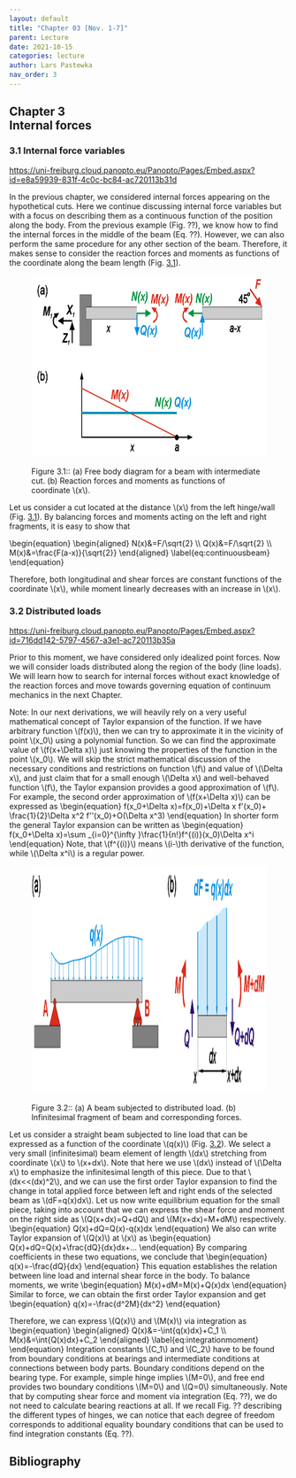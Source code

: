 ```yaml
---
layout: default
title: "Chapter 03 [Nov. 1-7]"
parent: Lecture
date: 2021-10-15
categories: lecture
author: Lars Pastewka
nav_order: 3
---
```



<h2 class='chapterHead'><span class='titlemark'>Chapter 3</span><br /><a id='x1-10003'></a>Internal forces</h2>
<h3 class='sectionHead'><span class='titlemark'>3.1 </span> <a id='x1-20003.1'></a>Internal force variables</h3>
<!-- l. 5 --><p class='noindent'><a href='https://uni-freiburg.cloud.panopto.eu/Panopto/Pages/Embed.aspx?id=e8a59939-831f-4c0c-bc84-ac720113b31d' class='url'><span class='cmtt-12'>https://uni-freiburg.cloud.panopto.eu/Panopto/Pages/Embed.aspx?id=e8a59939-831f-4c0c-bc84-ac720113b31d</span></a>
</p><!-- l. 7 --><p class='indent'> In the previous chapter, we considered internal forces appearing on the
hypothetical cuts. Here we continue discussing internal force variables but with a
focus on describing them as a continuous function of the position along the body.
From the previous example (Fig. <span class='cmbx-12'>??</span>), we know how to find the internal forces in
the middle of the beam (Eq. <span class='cmbx-12'>??</span>). However, we can also perform the same
procedure for any other section of the beam. Therefore, it makes sense to consider
the reaction forces and moments as functions of the coordinate along the beam
length (Fig. <a href='#x1-2001r1'>3.1<!-- tex4ht:ref: fig:contforce --></a>).
</p>
<figure class='figure'>







<!-- l. 14 --><p class='noindent'> <img height='329' alt='PIC' width='467' src='newFigures/ch3_ContinuousForce-.png' /> <a id='x1-2001r1'></a>
<a id='x1-2002'></a>
</p>
<figcaption class='caption'><span class='id'>Figure 3.1:: </span><span class='content'>(a) Free body diagram for a beam with intermediate cut. (b)
Reaction forces and moments as functions of coordinate \(x\). </span></figcaption><!-- tex4ht:label?: x1-2001r3.1 -->



</figure>
<!-- l. 20 --><p class='indent'> Let us consider a cut located at the distance \(x\) from the left hinge/wall
(Fig. <a href='#x1-2001r1'>3.1<!-- tex4ht:ref: fig:contforce --></a>). By balancing forces and moments acting on the left and right
fragments, it is easy to show that
</p><!-- l. 29 --><p class='indent'> \begin{equation} \begin{aligned} N(x)&amp;=F/\sqrt{2} \\ Q(x)&amp;=F/\sqrt{2} \\ M(x)&amp;=\frac{F(a-x)}{\sqrt{2}} \end{aligned} \label{eq:continuousbeam} \end{equation}
</p><!-- l. 31 --><p class='indent'> Therefore, both longitudinal and shear forces are constant functions
of the coordinate \(x\), while moment linearly decreases with an increase in
\(x\).
</p>
<h3 class='sectionHead'><span class='titlemark'>3.2 </span> <a id='x1-30003.2'></a>Distributed loads</h3>
<!-- l. 35 --><p class='noindent'><a href='https://uni-freiburg.cloud.panopto.eu/Panopto/Pages/Embed.aspx?id=716dd142-5797-4567-a3e1-ac720113b35a' class='url'><span class='cmtt-12'>https://uni-freiburg.cloud.panopto.eu/Panopto/Pages/Embed.aspx?id=716dd142-5797-4567-a3e1-ac720113b35a</span></a>
</p><!-- l. 37 --><p class='indent'> Prior to this moment, we have considered only idealized point forces. Now we
will consider loads distributed along the region of the body (line loads). We will
learn how to search for internal forces without exact knowledge of the reaction
forces and move towards governing equation of continuum mechanics in the next
Chapter.
</p>
<div class='framedenv' id='shaded*-1'>
<!-- l. 39 --><p class='noindent'><span class='underline'><span class='cmbx-12'>Note:</span></span> In our next derivations, we will heavily rely on a very useful mathematical
concept of Taylor expansion of the function. If we have arbitrary function \(f(x)\), then
we can try to approximate it in the vicinity of point \(x_0\) using a polynomial function.
So we can find the approximate value of \(f(x+\Delta x)\) just knowing the properties of the
function in the point \(x_0\). We will skip the strict mathematical discussion of the
necessary conditions and restrictions on function \(f\) and value of \(\Delta x\), and just claim
that for a small enough \(\Delta x\) and well-behaved function \(f\), the Taylor expansion
provides a good approximation of \(f\). For example, the second order approximation
of \(f(x+\Delta x)\) can be expressed as \begin{equation} f(x_0+\Delta x)=f(x_0)+\Delta x f'(x_0)+ \frac{1}{2}\Delta x^2 f''(x_0)+O(\Delta x^3) \end{equation}
In shorter form the general Taylor expansion can be written as \begin{equation} f(x_0+\Delta x)=\sum _{i=0}^{\infty }\frac{1}{n!}f^{(i)}(x_0)\Delta x^i \end{equation}
Note, that \(f^{(i)}\) means \(i-\)th derivative of the function, while \(\Delta x^i\) is a regular power. </p></div>
<figure class='figure'>







<!-- l. 57 --><p class='noindent'> <img height='412' alt='PIC' width='585' src='newFigures/ch3_DistributedLoad-.png' /> <a id='x1-3001r2'></a>
<a id='x1-3002'></a>
</p>
<figcaption class='caption'><span class='id'>Figure 3.2:: </span><span class='content'>(a) A beam subjected to distributed load. (b) Infinitesimal
fragment of beam and corresponding forces. </span></figcaption><!-- tex4ht:label?: x1-3001r3.2 -->



</figure>
<!-- l. 63 --><p class='indent'> Let us consider a straight beam subjected to line load that can be expressed as
a function of the coordinate \(q(x)\) (Fig. <a href='#x1-3001r2'>3.2<!-- tex4ht:ref: fig:distrload --></a>). We select a very small (infinitesimal)
beam element of length \(dx\) stretching from coordinate \(x\) to \(x+dx\). Note that here we use \(dx\)
instead of \(\Delta x\) to emphasize the infinitesimal length of this piece. Due to that \(dx&lt;&lt;(dx)^2\), and
we can use the first order Taylor expansion to find the change in total applied
force between left and right ends of the selected beam as \(dF=q(x)dx\). Let us now write
equilibrium equation for the small piece, taking into account that we can
express the shear force and moment on the right side as \(Q(x+dx)=Q+dQ\) and \(M(x+dx)=M+dM\) respectively.
\begin{equation} Q(x)+dQ=Q(x)-q(x)dx \end{equation}
We also can write Taylor expansion of \(Q(x)\) at \(x\) as \begin{equation} Q(x)+dQ=Q(x)+\frac{dQ}{dx}dx+... \end{equation}
By comparing coefficients in these two equations, we conclude that \begin{equation} q(x)=-\frac{dQ}{dx} \end{equation}
This equation establishes the relation between line load and internal shear force in
the body. To balance moments, we write \begin{equation} M(x)+dM=M(x)+Q(x)dx \end{equation}
Similar to force, we can obtain the first order Taylor expansion and get \begin{equation} q(x)=-\frac{d^2M}{dx^2} \end{equation}
</p><!-- l. 84 --><p class='indent'> Therefore, we can express \(Q(x)\) and \(M(x)\) via integration as \begin{equation} \begin{aligned} Q(x)&amp;=-\int{q(x)dx}+C_1 \\ M(x)&amp;=\int{Q(x)dx}+C_2 \end{aligned} \label{eq:integrationmoment} \end{equation}
Integration constants \(C_1\) and \(C_2\) have to be found from boundary conditions at
bearings and intermediate conditions at connections between body parts.
Boundary conditions depend on the bearing type. For example, simple hinge
implies \(M=0\), and free end provides two boundary conditions \(M=0\) and \(Q=0\) simultaneously.
Note that by computing shear force and moment via integration (Eq. <span class='cmbx-12'>??</span>), we do
not need to calculate bearing reactions at all. If we recall Fig. <span class='cmbx-12'>??</span> describing the
different types of hinges, we can notice that each degree of freedom corresponds to
additional equality boundary conditions that can be used to find integration
constants (Eq. <span class='cmbx-12'>??</span>).



</p>
<h2 class='likechapterHead'><a id='x1-40003.2'></a>Bibliography</h2>

